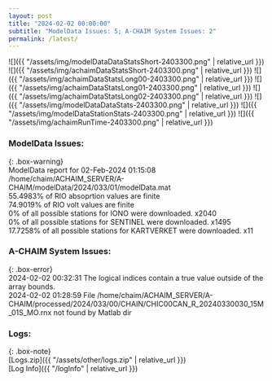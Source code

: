 ```yaml
---
layout: post
title: "2024-02-02 00:00:00"
subtitle: "ModelData Issues: 5; A-CHAIM System Issues: 2"
permalink: /latest/
---
```


![]({{ "/assets/img/modelDataDataStatsShort-2403300.png" | relative_url }})
![]({{ "/assets/img/achaimDataStatsShort-2403300.png" | relative_url }})
![]({{ "/assets/img/achaimDataStatsLong00-2403300.png" | relative_url }})
![]({{ "/assets/img/achaimDataStatsLong01-2403300.png" | relative_url }})
![]({{ "/assets/img/achaimDataStatsLong02-2403300.png" | relative_url }})
![]({{ "/assets/img/modelDataDataStats-2403300.png" | relative_url }})
![]({{ "/assets/img/modelDataStationStats-2403300.png" | relative_url }})
![]({{ "/assets/img/achaimRunTime-2403300.png" | relative_url }})


### ModelData Issues:  
  
{: .box-warning}  
 ModelData report for 02-Feb-2024 01:15:08   
 /home/chaim/ACHAIM_SERVER/A-CHAIM/modelData/2024/033/01/modelData.mat   
 55.4983% of RIO absoprtion values are finite   
 74.9019% of RIO volt values are finite   
 0% of all possible stations for IONO were downloaded. x2040   
 0% of all possible stations for SENTINEL were downloaded. x1495   
 17.7258% of all possible stations for KARTVERKET were downloaded. x11   
  
### A-CHAIM System Issues:  
  
{: .box-error}  
2024-02-02 00:32:31 The logical indices contain a true value outside of the array bounds.  
2024-02-02 01:28:59 File /home/chaim/ACHAIM_SERVER/A-CHAIM/processed/2024/033/00/CHAIN/CHIC00CAN_R_20240330030_15M_01S_MO.rnx not found by Matlab dir  

### Logs:  
  
{: .box-note}  
[Logs.zip]({{ "/assets/other/logs.zip" | relative_url }})  
[Log Info]({{ "/logInfo" | relative_url }})  
